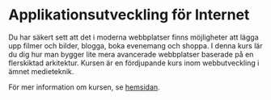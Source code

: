# Applikationsutveckling för Internet

Du har säkert sett att det i moderna webbplatser finns möjligheter att lägga upp filmer och bilder, blogga, boka evenemang och shoppa. I denna kurs lär du dig hur man bygger lite mera avancerade webbplatser baserade på en flerskiktad arkitektur. Kursen är en fördjupande kurs inom webbutveckling i ämnet medieteknik.

För mer information om kursen, se [hemsidan](http://www.moodle2.tfe.umu.se/course/view.php?id=726).
